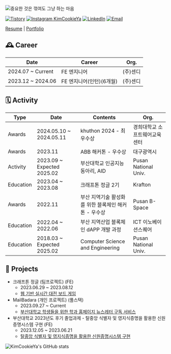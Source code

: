 ![중요한 것은 꺾여도 그냥 하는 마음](https://capsule-render.vercel.app/api?type=waving&color=3178C6&height=240&section=header&text=중요한%20것은%20꺾여도%20그냥%20하는%20마음&fontSize=60&fontColor=FFFFFF)

[![Tistory](https://img.shields.io/badge/Tistory-000000?style=flat&logo=tistory&logoColor=white)](https://insengnewbie.tistory.com)
[![Instagram KimCookieYa](https://img.shields.io/badge/KimCookieYa-E4405F?style=flat&logo=instagram&logoColor=white)](https://instagram.com/KimCookieYa)
[![LinkedIn](https://img.shields.io/badge/LinkedIn-0077B5?style=flat&logo=linkedin&logoColor=white)](https://www.linkedin.com/in/%EB%AF%BC%EC%84%9D-%EA%B9%80-760635241/)
[![Email](https://img.shields.io/badge/Email-D14836?style=flat&logo=gmail&logoColor=white)](mailto:min49590@gmail.com)

[Resume](./docs/김민석의%20Resume.pdf) | [Portfolio](https://kimcookieya.notion.site/Portfolio-b30f8a5319d64d1e933130d680703abd?pvs=4)

## 🕰️ Career

| Date              | Career           | Org.  |
|-------------------|------------------|-------|
| 2024.07 ~ Current | FE 엔지니어          | (주)센디 |
| 2023.12 ~ 2024.06 | FE 엔지니어(인턴)(6개월) | (주)센디 |

## 🗓️ Activity

| Type      | Date                       | Contents                         | Org.                 |
|-----------|----------------------------|----------------------------------|----------------------|
| Awards    | 2024.05.10 ~ 2024.05.11    | khuthon 2024 - 최우수상              | 경희대학교 소프트웨어교육센터      |
| Awards    | 2023.11                    | ABB 해커톤 - 우수상                    | 대구광역시                |
| Activity  | 2023.09 ~ Expected 2025.02 | 부산대학교 인공지능 동아리, AID              | Pusan National Univ. |
| Education | 2023.04 ~ 2023.08          | 크래프톤 정글 2기                       | Krafton              |
| Awards    | 2022.11                    | 부산 지역기술 활성화를 위한 블록체인 해커톤 - 우수상   | Pusan B-Space        |
| Education | 2022.04 ~ 2022.06          | 부산 지역산업 블록체인 dAPP 개발 과정          | ICT 이노베이션스퀘어         |
| Education | 2018.03 ~ Expected 2025.02 | Computer Science and Engineering | Pusan National Univ. |

## 📂 Projects

- 크래프톤 정글 (팀프로젝트) (FE)
    - 2023.06.29 ~ 2023.08.12
    - [웹 기반 실시간 대전 보드 게임](https://github.com/KJ2B-HandsUp/client)
- MailBadara (개인 프로젝트) (풀스택)
    - 2023.09.27 ~ Current
    - [부산대학교 학생들을 위한 학과 홈페이지 뉴스레터 구독 서비스](https://github.com/KimCookieYa/PNU_Mail_Badara)
- 부산대학교 2023년도 후기 졸업과제 - 탈중앙 식별자 및 영지식증명을 활용한 신원증명시스템 구현 (FE)
    - 2023.12.05 ~ 2023.06.21
    - [탈중앙 식별자 및 영지식증명을 활용한 신원증명시스템 구현](https://github.com/2024-Circular-Reference/identity-verify-WAS)

![KimCookieYa's GitHub stats](https://github-readme-stats-eight-theta.vercel.app/api?username=KimCookieYa&show_icons=true&theme=default)